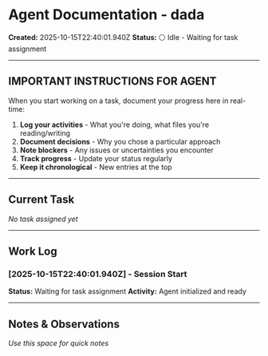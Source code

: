 # Agent Documentation - dada

**Created:** 2025-10-15T22:40:01.940Z
**Status:** ⚪ Idle - Waiting for task assignment

---

## IMPORTANT INSTRUCTIONS FOR AGENT

When you start working on a task, document your progress here in real-time:

1. **Log your activities** - What you're doing, what files you're reading/writing
2. **Document decisions** - Why you chose a particular approach
3. **Note blockers** - Any issues or uncertainties you encounter
4. **Track progress** - Update your status regularly
5. **Keep it chronological** - New entries at the top

---

## Current Task

*No task assigned yet*

---

## Work Log

### [2025-10-15T22:40:01.940Z] - Session Start
**Status:** Waiting for task assignment
**Activity:** Agent initialized and ready

---

## Notes & Observations

*Use this space for quick notes*
